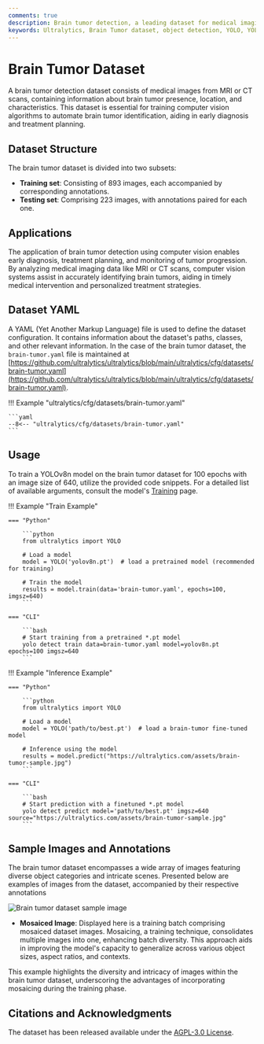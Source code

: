 ```yaml
---
comments: true
description: Brain tumor detection, a leading dataset for medical imaging, integrates with Ultralytics. Discover ways to use it for training YOLO models.
keywords: Ultralytics, Brain Tumor dataset, object detection, YOLO, YOLO model training, object tracking, computer vision, deep learning models
---
```


# Brain Tumor Dataset

A brain tumor detection dataset consists of medical images from MRI or CT scans, containing information about brain tumor presence, location, and characteristics. This dataset is essential for training computer vision algorithms to automate brain tumor identification, aiding in early diagnosis and treatment planning.

## Dataset Structure

The brain tumor dataset is divided into two subsets:

- **Training set**: Consisting of 893 images, each accompanied by corresponding annotations.
- **Testing set**: Comprising 223 images, with annotations paired for each one.

## Applications

The application of brain tumor detection using computer vision enables early diagnosis, treatment planning, and monitoring of tumor progression. By analyzing medical imaging data like MRI or CT scans, computer vision systems assist in accurately identifying brain tumors, aiding in timely medical intervention and personalized treatment strategies.

## Dataset YAML

A YAML (Yet Another Markup Language) file is used to define the dataset configuration. It contains information about the dataset's paths, classes, and other relevant information. In the case of the brain tumor dataset, the `brain-tumor.yaml` file is maintained at [https://github.com/ultralytics/ultralytics/blob/main/ultralytics/cfg/datasets/brain-tumor.yaml](https://github.com/ultralytics/ultralytics/blob/main/ultralytics/cfg/datasets/brain-tumor.yaml).

!!! Example "ultralytics/cfg/datasets/brain-tumor.yaml"

    ```yaml
    --8<-- "ultralytics/cfg/datasets/brain-tumor.yaml"
    ```

## Usage

To train a YOLOv8n model on the brain tumor dataset for 100 epochs with an image size of 640, utilize the provided code snippets. For a detailed list of available arguments, consult the model's [Training](../../modes/train.md) page.

!!! Example "Train Example"

    === "Python"

        ```python
        from ultralytics import YOLO

        # Load a model
        model = YOLO('yolov8n.pt')  # load a pretrained model (recommended for training)

        # Train the model
        results = model.train(data='brain-tumor.yaml', epochs=100, imgsz=640)
        ```

    === "CLI"

        ```bash
        # Start training from a pretrained *.pt model
        yolo detect train data=brain-tumor.yaml model=yolov8n.pt epochs=100 imgsz=640
        ```

!!! Example "Inference Example"

    === "Python"

        ```python
        from ultralytics import YOLO

        # Load a model
        model = YOLO('path/to/best.pt')  # load a brain-tumor fine-tuned model

        # Inference using the model
        results = model.predict("https://ultralytics.com/assets/brain-tumor-sample.jpg")
        ```

    === "CLI"

        ```bash
        # Start prediction with a finetuned *.pt model
        yolo detect predict model='path/to/best.pt' imgsz=640 source="https://ultralytics.com/assets/brain-tumor-sample.jpg"
        ```


## Sample Images and Annotations

The brain tumor dataset encompasses a wide array of images featuring diverse object categories and intricate scenes. Presented below are examples of images from the dataset, accompanied by their respective annotations

![Brain tumor dataset sample image](https://github.com/RizwanMunawar/RizwanMunawar/assets/62513924/1741cbf5-2462-4e9a-b0b9-4a07d76cf7ef)

- **Mosaiced Image**: Displayed here is a training batch comprising mosaiced dataset images. Mosaicing, a training technique, consolidates multiple images into one, enhancing batch diversity. This approach aids in improving the model's capacity to generalize across various object sizes, aspect ratios, and contexts.

This example highlights the diversity and intricacy of images within the brain tumor dataset, underscoring the advantages of incorporating mosaicing during the training phase.

## Citations and Acknowledgments

The dataset has been released available under the [AGPL-3.0 License](https://github.com/ultralytics/ultralytics/blob/main/LICENSE).
